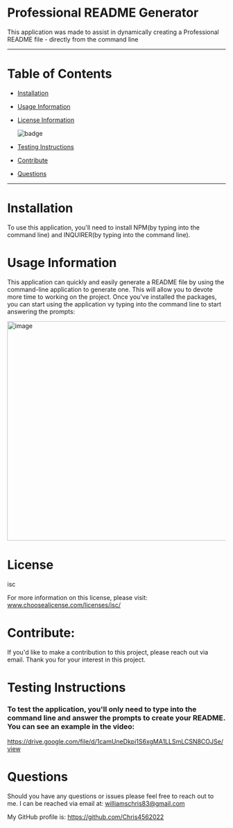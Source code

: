 

# Professional README Generator

 
This application was made to assist in dynamically creating a Professional README file - directly from the command line




----------------------------------

# Table of Contents

- [Installation](#installation) 

- [Usage Information](#usage-information)

- [License Information](#license)

    ![badge](https://img.shields.io/badge/license-isc-green)
      

- [Testing Instructions](#testing-instructions)

- [Contribute](#contribute)

- [Questions](#questions)

-----------------------------------

# Installation 

To use this application, you'll need to install NPM(by typing <npm install> into the command line) and INQUIRER(by typing <npm install inquirer> into the command line).

# Usage Information

This application can quickly and easily generate a README file by using the command-line application to generate one.  This will allow you to devote more time to working on the project.  Once you've installed the packages, you can start using the application vy typing <node index> into the command line to start answering the prompts:
  
  <img width="506" alt="image" src="https://user-images.githubusercontent.com/99276361/167303497-54226998-d0c6-4f2c-89e3-fde9c36aef79.png">


# License 



isc

 


For more information on this license, please visit: www.choosealicense.com/licenses/isc/

# Contribute: 

If you'd like to make a contribution to this project, please reach out via email.  Thank you for your interest in this project.

# Testing Instructions

### To test the application, you'll only need to type <node Index> into the command line and answer the prompts to create your README.  You can see an example in the video:
  
https://drive.google.com/file/d/1camUneDkpi1S6xgMA1LLSmLCSN8COJSe/view

# Questions 

Should you have any questions or issues please feel free to reach out to me.  I can be reached via email at: williamschris83@gmail.com

My GitHub profile is: https://github.com/Chris4562022





